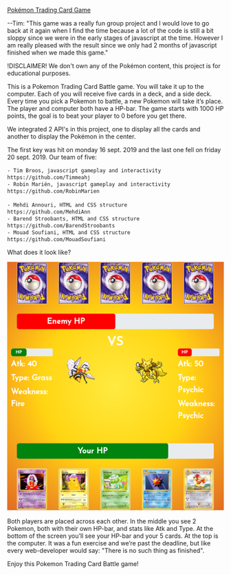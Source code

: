 [Pokémon Trading Card Game](https://timmeahj.github.io/pokemon-tgc/index.html "Launch Pokémon trading card game.")

--Tim: "This game was a really fun group project and I would love to go back at it again when I find the time because a lot of the code is still a bit sloppy since we were in the early stages of javascript at the time. However I am really pleased with the result since we only had 2 months of javascript finished when we made this game."

!DISCLAIMER! We don't own any of the Pokémon content, this project is for educational purposes.

This is a Pokemon Trading Card Battle game. You will take it up to the computer. Each of you will receive five cards in a deck, and a side deck. Every time you pick a Pokemon to battle, a new Pokemon will take it’s place. The player and computer both have a HP-bar. The game starts with 1000 HP points, the goal is to beat your player to 0 before you get there.

We integrated 2 API's in this project, one to display all the cards and another to display the Pokémon in the center.

The first key was hit on monday 16 sept. 2019 and the last one fell on friday 20 sept. 2019. Our team of five:

	- Tim Broos, javascript gameplay and interactivity		https://github.com/Timmeahj
	- Robin Mariën, javascript gameplay and interactivity		https://github.com/RobinMarien
	
	- Mehdi Annouri, HTML and CSS structure				https://github.com/MehdiAnn
	- Barend Stroobants, HTML and CSS structure			https://github.com/BarendStroobants
	- Mouad Soufiani, HTML and CSS structure			https://github.com/MouadSoufiani

What does it look like?

![alt text](./img/examples/screenshot.png)

Both players are placed across each other. In the middle you see 2 Pokemon,  both with their own HP-bar, and stats like Atk and Type. At the bottom of the screen you’ll see your HP-bar and your 5 cards. At the top is the computer. It was a fun exercise and we’re past the deadline, but like every web-developer would say: "There is no such thing as finished".

Enjoy this Pokemon Trading Card Battle game!



